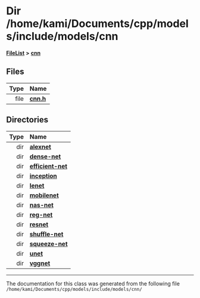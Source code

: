 

# Dir /home/kami/Documents/cpp/models/include/models/cnn



[**FileList**](files.md) **>** [**cnn**](dir_40be95ab8912b8deac694fbe2f8f2654.md)












## Files

| Type | Name |
| ---: | :--- |
| file | [**cnn.h**](cnn_8h.md) <br> |


## Directories

| Type | Name |
| ---: | :--- |
| dir | [**alexnet**](dir_3b7157f900ab20c97880c9a0f5c25c82.md) <br> |
| dir | [**dense-net**](dir_45ae9a97fc80830746290ec1b5654b3d.md) <br> |
| dir | [**efficient-net**](dir_430257895ecd3668c9128fdd3dfcb853.md) <br> |
| dir | [**inception**](dir_b2aa8ff22ef72860ed32a476dd9404fe.md) <br> |
| dir | [**lenet**](dir_7143ffcf272660e648740977d1bb606b.md) <br> |
| dir | [**mobilenet**](dir_a57691a5251d223bcea69c863aa2200a.md) <br> |
| dir | [**nas-net**](dir_bae22fedf60f254e94c1517ab3741a15.md) <br> |
| dir | [**reg-net**](dir_d8f74afeea28456534a43cd406cb744b.md) <br> |
| dir | [**resnet**](dir_43ab8c30072399f09a02fdd1f785b21c.md) <br> |
| dir | [**shuffle-net**](dir_3c5228e53245123408496854d41e9c05.md) <br> |
| dir | [**squeeze-net**](dir_adf2b6225f9d04a14b4e30d5f88c6526.md) <br> |
| dir | [**unet**](dir_b3c9663c6f1b69d0648274f31dad4bbc.md) <br> |
| dir | [**vggnet**](dir_ef7a937debe30c3ca367a3d686ce12d7.md) <br> |

























































------------------------------
The documentation for this class was generated from the following file `/home/kami/Documents/cpp/models/include/models/cnn/`

